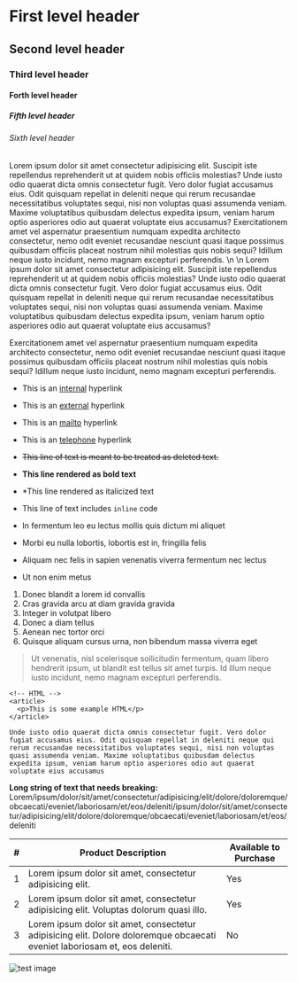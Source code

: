 # First level header

## Second level header

### Third level header

#### Forth level header

##### Fifth level header

###### Sixth level header

Lorem ipsum dolor sit amet consectetur adipisicing elit. Suscipit iste repellendus reprehenderit ut at quidem nobis officiis molestias? Unde iusto odio quaerat dicta omnis consectetur fugit. Vero dolor fugiat accusamus eius. Odit quisquam repellat in deleniti neque qui rerum recusandae necessitatibus voluptates sequi, nisi non voluptas quasi assumenda veniam. Maxime voluptatibus quibusdam delectus expedita ipsum, veniam harum optio asperiores odio aut quaerat voluptate eius accusamus? Exercitationem amet vel aspernatur praesentium numquam expedita architecto consectetur, nemo odit eveniet recusandae nesciunt quasi itaque possimus quibusdam officiis placeat nostrum nihil molestias quis nobis sequi? Idillum neque iusto incidunt, nemo magnam excepturi perferendis. \n \n Lorem ipsum dolor sit amet consectetur adipisicing elit. Suscipit iste repellendus reprehenderit ut at quidem nobis officiis molestias? Unde iusto odio quaerat dicta omnis consectetur fugit. Vero dolor fugiat accusamus eius. Odit quisquam repellat in deleniti neque qui rerum recusandae necessitatibus voluptates sequi, nisi non voluptas quasi assumenda veniam. Maxime voluptatibus quibusdam delectus expedita ipsum, veniam harum optio asperiores odio aut quaerat voluptate eius accusamus?

Exercitationem amet vel aspernatur praesentium numquam expedita architecto consectetur, nemo odit eveniet recusandae nesciunt quasi itaque possimus quibusdam officiis placeat nostrum nihil molestias quis nobis sequi? Idillum neque iusto incidunt, nemo magnam excepturi perferendis.

- This is an [internal](/application/ms_teams/_index.md) hyperlink
- This is an [external](https://google.co.uk) hyperlink
- This is an [mailto](mailto:someone@somedomain.com) hyperlink
- This is an [telephone](tel:01234567890) hyperlink
- ~~This line of text is meant to be treated as deleted text.~~
- **This line rendered as bold text**
- \*This line rendered as italicized text
- This line of text includes `inline` code

- In fermentum leo eu lectus mollis quis dictum mi aliquet
- Morbi eu nulla lobortis, lobortis est in, fringilla felis
- Aliquam nec felis in sapien venenatis viverra fermentum nec lectus
- Ut non enim metus

1. Donec blandit a lorem id convallis
2. Cras gravida arcu at diam gravida gravida
3. Integer in volutpat libero
4. Donec a diam tellus
5. Aenean nec tortor orci
6. Quisque aliquam cursus urna, non bibendum massa viverra eget

> Ut venenatis, nisl scelerisque sollicitudin fermentum, quam libero hendrerit ipsum, ut blandit est tellus sit amet turpis. Id illum neque iusto incidunt, nemo magnam excepturi perferendis.

```
<!-- HTML -->
<article>
  <p>This is some example HTML</p>
</article>
```

```
Unde iusto odio quaerat dicta omnis consectetur fugit. Vero dolor fugiat accusamus eius. Odit quisquam repellat in deleniti neque qui rerum recusandae necessitatibus voluptates sequi, nisi non voluptas quasi assumenda veniam. Maxime voluptatibus quibusdam delectus expedita ipsum, veniam harum optio asperiores odio aut quaerat voluptate eius accusamus
```

**Long string of text that needs breaking:**
Lorem/ipsum/dolor/sit/amet/consectetur/adipisicing/elit/dolore/doloremque/obcaecati/eveniet/laboriosam/et/eos/deleniti/ipsum/dolor/sit/amet/consectetur/adipisicing/elit/dolore/doloremque/obcaecati/eveniet/laboriosam/et/eos/deleniti

| #   | Product Description                                                                                                        | Available to Purchase |
| --- | -------------------------------------------------------------------------------------------------------------------------- | --------------------- |
| 1   | Lorem ipsum dolor sit amet, consectetur adipisicing elit.                                                                  | Yes                   |
| 2   | Lorem ipsum dolor sit amet, consectetur adipisicing elit. Voluptas dolorum quasi illo.                                     | Yes                   |
| 3   | Lorem ipsum dolor sit amet, consectetur adipisicing elit. Dolore doloremque obcaecati eveniet laboriosam et, eos deleniti. | No                    |

![test image](test-img.jpeg)
